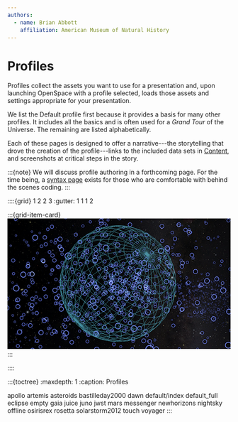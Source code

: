 ```yaml
---
authors:
  - name: Brian Abbott
    affiliation: American Museum of Natural History
---
```



# Profiles

Profiles collect the assets you want to use for a presentation and, upon launching OpenSpace with a profile selected, loads those assets and settings appropriate for your presentation.

We list the Default profile first because it provides a basis for many other profiles. It includes all the basics and is often used for a _Grand Tour_ of the Universe. The remaining are listed alphabetically.

Each of these pages is designed to offer a narrative---the storytelling that drove the creation of the profile---links to the included data sets in [Content](/content/index), and screenshots at critical steps in the story.


:::{note}
We will discuss profile authoring in a forthcoming page. For the time being, a [syntax page](/creating-data-assets/profiles) exists for those who are comfortable with behind the scenes coding.
:::


::::{grid} 1 2 2 3
:gutter: 1 1 1 2

:::{grid-item-card} [](./default/index)
[![Stars](/content/milky-way/exoplanets/exoplanet-systems/exoplanets_icon.png)](./default/index)
:::

::::



:::{toctree}
:maxdepth: 1
:caption: Profiles

apollo
artemis
asteroids
bastilleday2000
dawn
default/index
default_full
eclipse
empty
gaia
juice
juno
jwst
mars
messenger
newhorizons
nightsky
offline
osirisrex
rosetta
solarstorm2012
touch
voyager
:::
